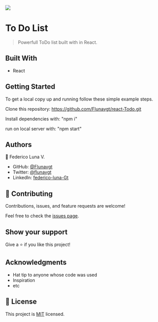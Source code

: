 ![](https://img.shields.io/badge/Microverse-blueviolet)

# To Do List

> Powerfull ToDo list built with in React.


## Built With

- React


## Getting Started


To get a local copy up and running follow these simple example steps.

Clone this repository: https://github.com/Flunavgt/react-Todo.git

Install dependencies with: "npm i"

run on local server with: "npm start"



## Authors

👤 Federico Luna V.

- GitHub: [@Flunavgt](https://github.com/Flunavgt)
- Twitter: [@flunavgt](https://twitter.com/flunavgt)
- LinkedIn: [federico-luna-Gt](https://linkedin.com/in/federico-luna-Gt)



## 🤝 Contributing

Contributions, issues, and feature requests are welcome!

Feel free to check the [issues page](../../issues/).

## Show your support

Give a ⭐️ if you like this project!

## Acknowledgments

- Hat tip to anyone whose code was used
- Inspiration
- etc

## 📝 License

This project is [MIT](./LICENSE) licensed.
